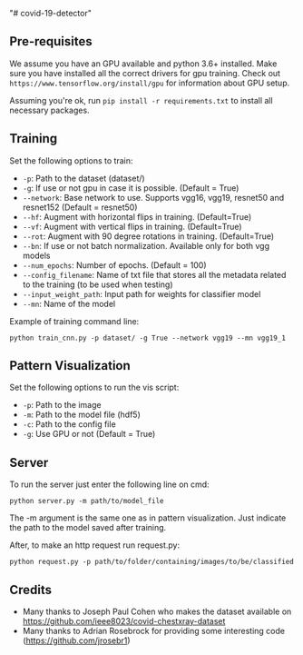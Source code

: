 "# covid-19-detector"

## Pre-requisites

We assume you have an GPU available and python 3.6+ installed. Make sure you have installed all the correct drivers for gpu training. Check out ```https://www.tensorflow.org/install/gpu``` for information about GPU setup.

Assuming you're ok, run ```pip install -r requirements.txt``` to install all necessary packages.

## Training

Set the following options to train:

* ```-p```: Path to the dataset (dataset/)
* ```-g```: If use or not gpu in case it is possible. (Default = True)
* ```--network```: Base network to use. Supports vgg16, vgg19, resnet50 and resnet152 (Default = resnet50)
* ```--hf```: Augment with horizontal flips in training. (Default=True)
* ```--vf```: Augment with vertical flips in training. (Default=True)
* ```--rot```: Augment with 90 degree rotations in training. (Default=True)
* ```--bn```: If use or not batch normalization. Available only for both vgg models
* ```--num_epochs```: Number of epochs. (Default = 100)
* ```--config_filename```: Name of txt file that stores all the metadata related to the training (to be used when testing)
* ```--input_weight_path```: Input path for weights for classifier model
* ```--mn```: Name of the model

Example of training command line:

```python train_cnn.py -p dataset/ -g True --network vgg19 --mn vgg19_1```

## Pattern Visualization

Set the following options to run the vis script:

* ```-p```: Path to the image
* ```-m```: Path to the model file (hdf5)
* ```-c```: Path to the config file
* ```-g```: Use GPU or not (Default = True)

## Server

To run the server just enter the following line on cmd:

```python server.py -m path/to/model_file```

The -m argument is the same one as in pattern visualization. Just indicate the path to the model saved after training.

After, to make an http request run request.py:

```python request.py -p path/to/folder/containing/images/to/be/classified```

## Credits

* Many thanks to Joseph Paul Cohen who makes the dataset available on https://github.com/ieee8023/covid-chestxray-dataset
* Many thanks to Adrian Rosebrock for providing some interesting code (https://github.com/jrosebr1)